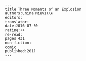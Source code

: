 
    ---
    title:Three Moments of an Explosion
    authors:China Miéville
    editors:
    translator:
    date:2016-07-20
    rating:++
    re-read:
    pages:431
    non-fiction:
    comic:
    published:2015
    ---

    